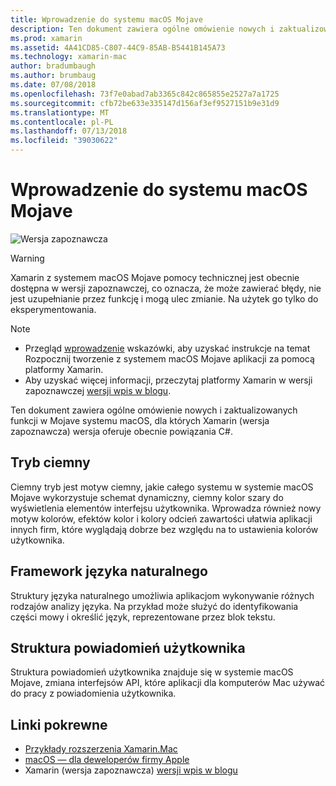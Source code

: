 ```yaml
---
title: Wprowadzenie do systemu macOS Mojave
description: Ten dokument zawiera ogólne omówienie nowych i zaktualizowanych funkcji w Mojave systemu macOS, dla których Xamarin (wersja zapoznawcza) wersja oferuje obecnie powiązania C#.
ms.prod: xamarin
ms.assetid: 4A41CD85-C807-44C9-85AB-B5441B145A73
ms.technology: xamarin-mac
author: bradumbaugh
ms.author: brumbaug
ms.date: 07/08/2018
ms.openlocfilehash: 73f7e0abad7ab3365c842c865855e2527a7a1725
ms.sourcegitcommit: cfb72be633e335147d156af3ef9527151b9e31d9
ms.translationtype: MT
ms.contentlocale: pl-PL
ms.lasthandoff: 07/13/2018
ms.locfileid: "39030622"
---
```

# <a name="introduction-to-macos-mojave"></a>Wprowadzenie do systemu macOS Mojave

![Wersja zapoznawcza](~/media/shared/preview.png)

> [!WARNING]
> Xamarin z systemem macOS Mojave pomocy technicznej jest obecnie dostępna w wersji zapoznawczej, co oznacza, że może zawierać błędy, nie jest uzupełnianie przez funkcję i mogą ulec zmianie. Na użytek go tylko do eksperymentowania.

> [!NOTE]
> - Przegląd [wprowadzenie](~/mac/platform/introduction-to-macos-mojave/get-started.md) wskazówki, aby uzyskać instrukcje na temat Rozpocznij tworzenie z systemem macOS Mojave aplikacji za pomocą platformy Xamarin.
> - Aby uzyskać więcej informacji, przeczytaj platformy Xamarin w wersji zapoznawczej [wersji wpis w blogu](https://releases.xamarin.com/preview-release-xcode-10-beta-3/).

Ten dokument zawiera ogólne omówienie nowych i zaktualizowanych funkcji w Mojave systemu macOS, dla których Xamarin (wersja zapoznawcza) wersja oferuje obecnie powiązania C#.

## <a name="dark-mode"></a>Tryb ciemny

Ciemny tryb jest motyw ciemny, jakie całego systemu w systemie macOS Mojave wykorzystuje schemat dynamiczny, ciemny kolor szary do wyświetlenia elementów interfejsu użytkownika. Wprowadza również nowy motyw kolorów, efektów kolor i kolory odcień zawartości ułatwia aplikacji innych firm, które wyglądają dobrze bez względu na to ustawienia kolorów użytkownika.

## <a name="natural-language-framework"></a>Framework języka naturalnego

Struktury języka naturalnego umożliwia aplikacjom wykonywanie różnych rodzajów analizy języka. Na przykład może służyć do identyfikowania części mowy i określić język, reprezentowane przez blok tekstu.

## <a name="user-notifications-framework"></a>Struktura powiadomień użytkownika

Struktura powiadomień użytkownika znajduje się w systemie macOS Mojave, zmiana interfejsów API, które aplikacji dla komputerów Mac używać do pracy z powiadomienia użytkownika.

## <a name="related-links"></a>Linki pokrewne

- [Przykłady rozszerzenia Xamarin.Mac](https://developer.xamarin.com/samples/mac/)
- [macOS — dla deweloperów firmy Apple](https://developer.apple.com/macos/)
- Xamarin (wersja zapoznawcza) [wersji wpis w blogu](https://releases.xamarin.com/preview-release-xcode-10-beta-3/)
